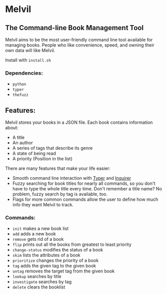 # Melvil

[//]: <> (TODO: Add quote from Melvil Dewey here)

## The Command-line Book Management Tool

Melvil aims to be the most user-friendly command line tool available for managing books. People who like convenience,
speed, and owning their own data will like Melvil.

Install with `install.sh`

### Dependencies:

* `python`
* `typer`
* `thefuzz`

## Features:


Melvil stores your books in a JSON file. Each book contains information about:

* A title
* An author
* A series of tags that describe its genre 
* A state of being read
* A priority (Position in the list)

There are many features that make your life easier:

* Smooth command line interaction with [Typer](https://github.com/tiangolo/typer) and [Inquirer](https://github.com/kazhala/InquirerPy)
* Fuzzy searching for book titles for nearly all commands, so you don't have to type the whole title every time. Don't remember a title name? No problem, fuzzy search by tag is available, too.
* Flags for more common commands allow the user to define how much info they want Melvil to track.

[//]: <> (TODO: Insert video demonstrating Melvil's features. You'll want a short GIF here similar to what you did for the time tracker, but you might also want to record a full-length video to better demonstrate your work.)

### Commands:

* `init` makes a new book list
* `add` adds a new book
* `remove` gets rid of a book
* `flip` prints out all the books from greatest to least priority
*  `change-status` modifies the status of a book
* `skim` lists the attributes of a book
* `prioritize` changes the priority of a book
* `tag` adds the given tag to the given book
* `untag` removes the target tag from the given book
* `lookup` searches by title
* `investigate` searches by tag
* `delete` clears the booklist


